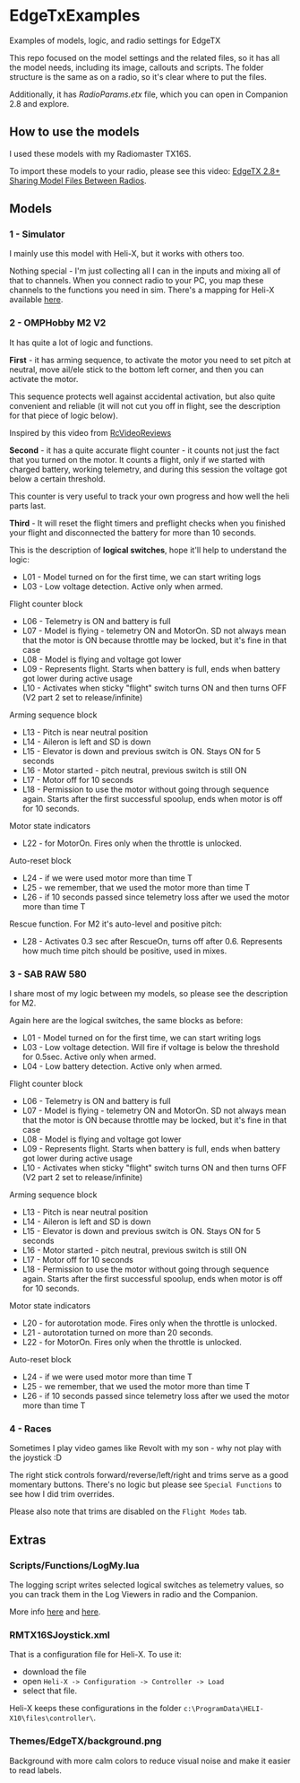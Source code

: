 # EdgeTxExamples

Examples of models, logic, and radio settings for EdgeTX

This repo focused on the model settings and the related files, so it has all the model needs, including its image, callouts and scripts.
The folder structure is the same as on a radio, so it's clear where to put the files.

Additionally, it has *RadioParams.etx* file, which you can open in Companion 2.8 and explore.


## How to use the models

I used these models with my Radiomaster TX16S.

To import these models to your radio, please see this video: [EdgeTX 2.8+ Sharing Model Files Between Radios](https://www.youtube.com/watch?v=UluXnZNJzSE).


## Models

### 1 - Simulator

I mainly use this model with Heli-X, but it works with others too.

Nothing special - I'm just collecting all I can in the inputs and mixing all of that to channels. When you connect radio to your PC, you map these channels to the functions you need in sim. There's a mapping for Heli-X available [here](#rmtx16sjoystickxml).


### 2 - OMPHobby M2 V2

It has quite a lot of logic and functions.

**First** - it has arming sequence, to activate the motor you need to set pitch at neutral, move ail/ele stick to the bottom left corner, and then you can activate the motor.

This sequence protects well against accidental activation, but also quite convenient and reliable (it will not cut you off in flight, see the description for that piece of logic below).

Inspired by this video from [RcVideoReviews](https://www.youtube.com/watch?v=buqQNZVoUXQ)

**Second** - it has a quite accurate flight counter - it counts not just the fact that you turned on the motor. It counts a flight, only if we started with charged battery, working telemetry, and during this session the voltage got below a certain threshold.

This counter is very useful to track your own progress and how well the heli parts last.

**Third** - It will reset the flight timers and preflight checks when you finished your flight and disconnected the battery for more than 10 seconds.

This is the description of **logical switches**, hope it'll help to understand the logic:

- L01 - Model turned on for the first time, we can start writing logs
- L03 - Low voltage detection. Active only when armed.

Flight counter block
- L06 - Telemetry is ON and battery is full
- L07 - Model is flying - telemetry ON and MotorOn. SD not always mean that the motor is ON because throttle may be locked, but it's fine in that case
- L08 - Model is flying and voltage got lower
- L09 - Represents flight. Starts when battery is full, ends when battery got lower during active usage
- L10 - Activates when sticky "flight" switch turns ON and then turns OFF (V2 part 2 set to release/infinite)

Arming sequence block
- L13 - Pitch is near neutral position
- L14 - Aileron is left and SD is down
- L15 - Elevator is down and previous switch is ON. Stays ON for 5 seconds
- L16 - Motor started - pitch neutral, previous switch is still ON
- L17 - Motor off for 10 seconds
- L18 - Permission to use the motor without going through sequence again. Starts after the first successful spoolup, ends when motor is off for 10 seconds.

Motor state indicators
- L22 - for MotorOn. Fires only when the throttle is unlocked.

Auto-reset block
- L24 - if we were used motor more than time T
- L25 - we remember, that we used the motor more than time T
- L26 - if 10 seconds passed since telemetry loss after we used the motor more than time T

Rescue function. For M2 it's auto-level and positive pitch:
- L28 - Activates 0.3 sec after RescueOn, turns off after 0.6. Represents how much time pitch should be positive, used in mixes.


### 3 - SAB RAW 580

I share most of my logic between my models, so please see the description for M2.

Again here are the logical switches, the same blocks as before:

- L01 - Model turned on for the first time, we can start writing logs
- L03 - Low voltage detection. Will fire if voltage is below the threshold for 0.5sec. Active only when armed.
- L04 - Low battery detection. Active only when armed.

Flight counter block

- L06 - Telemetry is ON and battery is full
- L07 - Model is flying - telemetry ON and MotorOn. SD not always mean that the motor is ON because throttle may be locked, but it's fine in that case
- L08 - Model is flying and voltage got lower
- L09 - Represents flight. Starts when battery is full, ends when battery got lower during active usage
- L10 - Activates when sticky "flight" switch turns ON and then turns OFF (V2 part 2 set to release/infinite)

Arming sequence block
- L13 - Pitch is near neutral position
- L14 - Aileron is left and SD is down
- L15 - Elevator is down and previous switch is ON. Stays ON for 5 seconds
- L16 - Motor started - pitch neutral, previous switch is still ON
- L17 - Motor off for 10 seconds
- L18 - Permission to use the motor without going through sequence again. Starts after the first successful spoolup, ends when motor is off for 10 seconds.

Motor state indicators
- L20 - for autorotation mode. Fires only when the throttle is unlocked.
- L21 - autorotation turned on more than 20 seconds.
- L22 - for MotorOn. Fires only when the throttle is unlocked.

Auto-reset block
- L24 - if we were used motor more than time T
- L25 - we remember, that we used the motor more than time T
- L26 - if 10 seconds passed since telemetry loss after we used the motor more than time T


### 4 - Races
Sometimes I play video games like Revolt with my son - why not play with the joystick :D

The right stick controls forward/reverse/left/right and trims serve as a good momentary buttons. There's no logic but please see `Special Functions` to see how I did trim overrides.

Please also note that trims are disabled on the `Flight Modes` tab.


## Extras

### Scripts/Functions/LogMy.lua

The logging script writes selected logical switches as telemetry values, so you can track them in the Log Viewers in radio and the Companion.

More info [here](https://www.rcgroups.com/forums/showpost.php?p=47987693&postcount=2073) and [here](https://www.rcgroups.com/forums/showpost.php?p=47996993&postcount=6837).


### RMTX16SJoystick.xml

That is a configuration file for Heli-X. To use it:
- download the file
- open `Heli-X -> Configuration -> Controller -> Load`
- select that file.

Heli-X keeps these configurations in the folder `c:\ProgramData\HELI-X10\files\controller\`.


### Themes/EdgeTX/background.png

Background with more calm colors to reduce visual noise and make it easier to read labels.